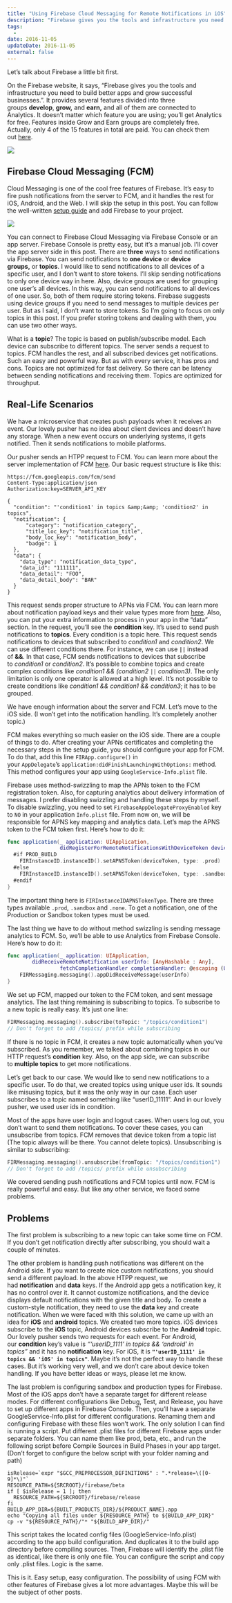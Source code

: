 ```yaml
---
title: "Using Firebase Cloud Messaging for Remote Notifications in iOS"
description: "Firebase gives you the tools and infrastructure you need to build better apps and grow successful businesses. It provides several features divided into three groups develop, grow and earn."
tags:
  -
date: 2016-11-05
updateDate: 2016-11-05
external: false
---
```


Let’s talk about Firebase a little bit first.

On the Firebase website, it says, “Firebase gives you the tools and infrastructure you need to build better apps and grow successful businesses.”. It provides several features divided into three groups **develop**, **grow,** and **earn,** and all of them are connected to Analytics. It doesn’t matter which feature you are using; you’ll get Analytics for free. Features inside Grow and Earn groups are completely free. Actually, only 4 of the 15 features in total are paid. You can check them out [here](https://firebase.google.com/features/).

![](/images/content/posts/firebase/Pasted%20image%2020230722223051.png)

## Firebase Cloud Messaging (FCM)

Cloud Messaging is one of the cool free features of Firebase. It’s easy to fire push notifications from the server to FCM, and it handles the rest for iOS, Android, and the Web. I will skip the setup in this post. You can follow the well-written [setup guide](https://firebase.google.com/docs/cloud-messaging/ios/client) and add Firebase to your project.

![](/images/content/posts/firebase/Pasted%20image%2020230722223102.png)

You can connect to Firebase Cloud Messaging via Firebase Console or an app server. Firebase Console is pretty easy, but it’s a manual job. I’ll cover the app server side in this post. There are **three** ways to send notifications via Firebase. You can send notifications to **one device** or **device groups,** or **topics**. I would like to send notifications to all devices of a specific user, and I don’t want to store tokens. I’ll skip sending notifications to only one device way in here. Also, device groups are used for grouping one user’s all devices. In this way, you can send notifications to all devices of one user. So, both of them require storing tokens. Firebase suggests using device groups if you need to send messages to multiple devices per user. But as I said, I don’t want to store tokens. So I’m going to focus on only topics in this post. If you prefer storing tokens and dealing with them, you can use two other ways.

What is a **topic**? The topic is based on publish/subscribe model. Each device can subscribe to different topics. The server sends a request to topics. FCM handles the rest, and all subscribed devices get notifications. Such an easy and powerful way. But as with every service, it has pros and cons. Topics are not optimized for fast delivery. So there can be latency between sending notifications and receiving them. Topics are optimized for throughput.

## Real-Life Scenarios

We have a microservice that creates push payloads when it receives an event. Our lovely pusher has no idea about client devices and doesn’t have any storage. When a new event occurs on underlying systems, it gets notified. Then it sends notifications to mobile platforms.

Our pusher sends an HTPP request to FCM. You can learn more about the server implementation of FCM [here](https://firebase.google.com/docs/cloud-messaging/server). Our basic request structure is like this:

```shell
https://fcm.googleapis.com/fcm/send
Content-Type:application/json
Authorization:key=SERVER_API_KEY

{
  "condition": "'condition1' in topics &amp;&amp; 'condition2' in topics",
  "notification": {
      "category": "notification_category",
      "title_loc_key": "notification_title",
      "body_loc_key": "notification_body",
      "badge": 1
  },
  "data": {
    "data_type": "notification_data_type",
    "data_id": "111111",
    "data_detail": "FOO",
    "data_detail_body": "BAR"
  }
}
```

This request sends proper structure to APNs via FCM. You can learn more about notification payload keys and their value types more from [here](https://firebase.google.com/docs/cloud-messaging/http-server-ref#notification-payload-support). Also, you can put your extra information to process in your app in the “data” section. In the request, you’ll see the **condition** key. It’s used to send push notifications to **topics**. Every condition is a topic here. This request sends notifications to devices that subscribed to _condition1_ and _condition2_. We can use different conditions there. For instance, we can use **`||`** instead of **&&**. In that case, FCM sends notifications to devices that subscribe to _condition1_ or _condition2_. It’s possible to combine topics and create complex conditions like _condition1 && (condition2 `||` condition3)_. The only limitation is only one operator is allowed at a high level. It’s not possible to create conditions like _condition1 && condition1 && condition3_; it has to be grouped.

We have enough information about the server and FCM. Let’s move to the iOS side. (I won’t get into the notification handling. It’s completely another topic.)

FCM makes everything so much easier on the iOS side. There are a couple of things to do. After creating your APNs certificates and completing the necessary steps in the setup guide, you should configure your app for FCM. To do that, add this line `FIRApp.configure()` in your `AppDelegate`’s `application:didFinishLaunchingWithOptions:` method. This method configures your app using `GoogleService-Info.plist` file.

Firebase uses method-swizzling to map the APNs token to the FCM registration token. Also, for capturing analytics about delivery information of messages. I prefer disabling swizzling and handling these steps by myself. To disable swizzling, you need to set `FirebaseAppDelegateProxyEnabled` key to `NO` in your application `Info.plist` file. From now on, we will be responsible for APNS key mapping and analytics data. Let’s map the APNS token to the FCM token first. Here’s how to do it:

```swift
func application(_ application: UIApplication,
                 didRegisterForRemoteNotificationsWithDeviceToken deviceToken: Data) {
  #if PROD_BUILD
    FIRInstanceID.instanceID().setAPNSToken(deviceToken, type: .prod)
  #else
    FIRInstanceID.instanceID().setAPNSToken(deviceToken, type: .sandbox)
  #endif
}
```

The important thing here is `FIRInstanceIDAPNSTokenType`. There are three types available `.prod`, `.sandbox` and `.none`. To get a notification, one of the Production or Sandbox token types must be used.

The last thing we have to do without method swizzling is sending message analytics to FCM. So, we’ll be able to use Analytics from Firebase Console. Here’s how to do it:

```swift
func application(_ application: UIApplication,
        didReceiveRemoteNotification userInfo: [AnyHashable : Any],
                 fetchCompletionHandler completionHandler: @escaping (UIBackgroundFetchResult) -> Swift.Void) {
    FIRMessaging.messaging().appDidReceiveMessage(userInfo)
}
```

We set up FCM, mapped our token to the FCM token, and sent message analytics. The last thing remaining is subscribing to topics. To subscribe to a new topic is really easy. It’s just one line:

```swift
FIRMessaging.messaging().subscribe(toTopic: "/topics/condition1")
// Don't forget to add /topics/ prefix while subscribing
```

If there is no topic in FCM, it creates a new topic automatically when you’ve subscribed. As you remember, we talked about combining topics in our HTTP request’s **condition** key. Also, on the app side, we can subscribe to **multiple topics** to get more notifications.

Let’s get back to our case. We would like to send new notifications to a specific user. To do that, we created topics using unique user ids. It sounds like misusing topics, but it was the only way in our case. Each user subscribes to a topic named something like “userID_11111”. And in our lovely pusher, we used user ids in condition.

Most of the apps have user login and logout cases. When users log out, you don’t want to send them notifications. To cover these cases, you can unsubscribe from topics. FCM removes that device token from a topic list (The topic always will be there. You cannot delete topics). Unsubscribing is similar to subscribing:

```swift
FIRMessaging.messaging().unsubscribe(fromTopic: "/topics/condition1")
// Don't forget to add /topics/ prefix while unsubscribing
```

We covered sending push notifications and FCM topics until now. FCM is really powerful and easy. But like any other service, we faced some problems.

## Problems

The first problem is subscribing to a new topic can take some time on FCM. If you don’t get notification directly after subscribing, you should wait a couple of minutes.

The other problem is handling push notifications was different on the Android side. If you want to create nice custom notifications, you should send a different payload. In the above HTPP request, we had **notification** and **data** keys. If the Android app gets a notification key, it has no control over it. It cannot customize notifications, and the device displays default notifications with the given title and body. To create a custom-style notification, they need to use the **data** key and create notification. When we were faced with this solution, we came up with an idea for **iOS** and **android** topics. We created two more topics. iOS devices subscribe to the **iOS** topic, Android devices subscribe to the **Android** topic. Our lovely pusher sends two requests for each event. For Android, our **condition** key’s value is _“‘userID_1111’ in topics && ‘android’ in topics”_ and it has no **notification** key. For iOS, it is **`"'userID_1111' in topics && 'iOS' in topics"`**. Maybe it’s not the perfect way to handle these cases. But it’s working very well, and we don’t care about device token handling. If you have better ideas or ways, please let me know.

The last problem is configuring sandbox and production types for Firebase. Most of the iOS apps don’t have a separate target for different release modes. For different configurations like Debug, Test, and Release, you have to set up different apps in Firebase Console. Then, you’ll have a separate GoogleService-Info.plist for different configurations. Renaming them and configuring Firebase with these files won’t work. The only solution I can find is running a script. Put different .plist files for different Firebase apps under separate folders. You can name them like prod, beta, etc., and run the following script before Compile Sources in Build Phases in your app target. (Don’t forget to configure the below script with your folder naming and path)

```
isRelease=`expr "$GCC_PREPROCESSOR_DEFINITIONS" : ".*release=\([0-9]*\)"`
RESOURCE_PATH=${SRCROOT}/firebase/beta
if [ $isRelease = 1 ]; then
  RESOURCE_PATH=${SRCROOT}/firebase/release
fi
BUILD_APP_DIR=${BUILT_PRODUCTS_DIR}/${PRODUCT_NAME}.app
echo "Copying all files under ${RESOURCE_PATH} to ${BUILD_APP_DIR}"
cp -v "${RESOURCE_PATH}/"* "${BUILD_APP_DIR}/"
```

This script takes the located config files (GoogleService-Info.plist) according to the app build configuration. And duplicates it to the build app directory before compiling sources. Then, Firebase will identify the .plist file as identical, like there is only one file. You can configure the script and copy only .plist files. Logic is the same.

This is it. Easy setup, easy configuration. The possibility of using FCM with other features of Firebase gives a lot more advantages. Maybe this will be the subject of other posts.
